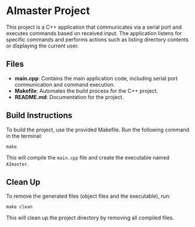 # AImaster Project

This project is a C++ application that communicates via a serial port and executes commands based on received input. The application listens for specific commands and performs actions such as listing directory contents or displaying the current user.

## Files

- **main.cpp**: Contains the main application code, including serial port communication and command execution.
- **Makefile**: Automates the build process for the C++ project.
- **README.md**: Documentation for the project.

## Build Instructions

To build the project, use the provided Makefile. Run the following command in the terminal:

```
make
```

This will compile the `main.cpp` file and create the executable named `AImaster`.

## Clean Up

To remove the generated files (object files and the executable), run:

```
make clean
```

This will clean up the project directory by removing all compiled files.